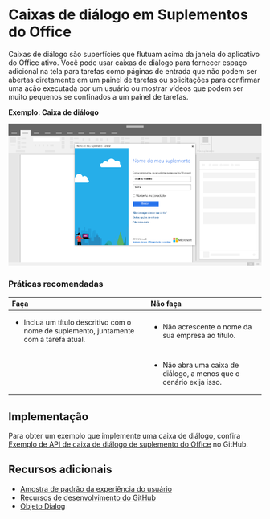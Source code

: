 # <a name="dialog-boxes-in-office-add-ins"></a>Caixas de diálogo em Suplementos do Office
 
Caixas de diálogo são superfícies que flutuam acima da janela do aplicativo do Office ativo. Você pode usar caixas de diálogo para fornecer espaço adicional na tela para tarefas como páginas de entrada que não podem ser abertas diretamente em um painel de tarefas ou solicitações para confirmar uma ação executada por um usuário ou mostrar vídeos que podem ser muito pequenos se confinados a um painel de tarefas.

**Exemplo: Caixa de diálogo**

![Uma imagem de exemplo que exibe um layout típico de uma caixa de diálogo](../images/overview_withApp_dialog.png)

### <a name="best-practices"></a>Práticas recomendadas

|**Faça**|**Não faça**|
|:-----|:--------|
|<ul><li>Inclua um título descritivo com o nome de suplemento, juntamente com a tarefa atual.</li></ul>|<ul><li>Não acrescente o nome da sua empresa ao título.</li></ul>|
||<ul><li>Não abra uma caixa de diálogo, a menos que o cenário exija isso.</li></ul>|

## <a name="implementation"></a>Implementação

Para obter um exemplo que implemente uma caixa de diálogo, confira [Exemplo de API de caixa de diálogo de suplemento do Office](https://github.com/OfficeDev/Office-Add-in-Dialog-API-Simple-Example) no GitHub.

## <a name="additional-resources"></a>Recursos adicionais

- [Amostra de padrão da experiência do usuário](https://office.visualstudio.com/DefaultCollection/OC/_git/GettingStarted-FabricReact)
- [Recursos de desenvolvimento do GitHub](https://github.com/OfficeDev/Office-Add-in-UX-Design-Patterns-Code)
- [Objeto Dialog](https://dev.office.com/reference/add-ins/shared/officeui.dialog)


